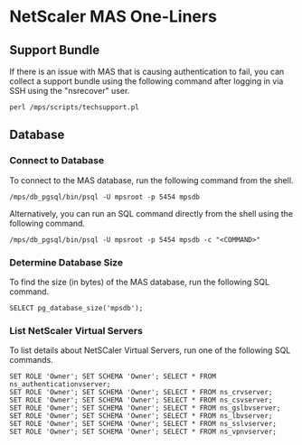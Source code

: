 # NetScaler MAS One-Liners

## Support Bundle
If there is an issue with MAS that is causing authentication to fail, you can collect a support bundle using the following command after logging in via SSH using the "nsrecover" user.

    perl /mps/scripts/techsupport.pl

## Database

### Connect to Database
To connect to the MAS database, run the following command from the shell.

    /mps/db_pgsql/bin/psql -U mpsroot -p 5454 mpsdb

Alternatively, you can run an SQL command directly from the shell using the following command.

    /mps/db_pgsql/bin/psql -U mpsroot -p 5454 mpsdb -c "<COMMAND>"

### Determine Database Size
To find the size (in bytes) of the MAS database, run the following SQL command.

    SELECT pg_database_size('mpsdb');

### List NetScaler Virtual Servers
To list details about NetSCaler Virtual Servers, run one of the following SQL commands.

    SET ROLE 'Owner'; SET SCHEMA 'Owner'; SELECT * FROM ns_authenticationvserver;
    SET ROLE 'Owner'; SET SCHEMA 'Owner'; SELECT * FROM ns_crvserver;
    SET ROLE 'Owner'; SET SCHEMA 'Owner'; SELECT * FROM ns_csvserver;
    SET ROLE 'Owner'; SET SCHEMA 'Owner'; SELECT * FROM ns_gslbvserver;
    SET ROLE 'Owner'; SET SCHEMA 'Owner'; SELECT * FROM ns_lbvserver;
    SET ROLE 'Owner'; SET SCHEMA 'Owner'; SELECT * FROM ns_sslvserver;
    SET ROLE 'Owner'; SET SCHEMA 'Owner'; SELECT * FROM ns_vpnvserver;
